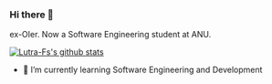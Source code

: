 ### Hi there 👋 

ex-OIer. Now a Software Engineering student at ANU. 

[![Lutra-Fs's github stats](https://github-readme-stats.vercel.app/api?username=Lutra-Fs)](https://github.com/anuraghazra/github-readme-stats)


- 🌱 I’m currently learning Software Engineering and Development


<!--
**ZhangBo1191/ZhangBo1191** is a ✨ _special_ ✨ repository because its `README.md` (this file) appears on your GitHub profile.

Here are some ideas to get you started:


- 🔭 I’m currently working on Scoop inst config
- 🌱 I’m currently learning Software Engineering and Development
- 👯 I’m looking to collaborate on ...
- 🤔 I’m looking for help with ...
- 💬 Ask me about ...
- 📫 How to reach me: ...
- 😄 Pronouns: ...
- ⚡ Fun fact: ...
-->
